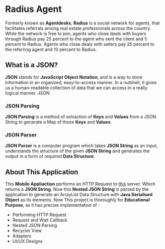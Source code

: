 # Radius Agent

Formerly known as **Agentdesks**, **Radius** is a social network for agents, that facilitates referrals among real estate professionals across the country. While the network is free to join, agents who close deals with buyers through Radius pay 25 percent to the agent who sent the client and 5 percent to Radius. Agents who close deals with sellers pay 25 percent to the referring agent and 10 percent to Radius.

## What is a JSON? 

**JSON** stands for **JavaScript Object Notation**, and is a way to store information in an organized, easy-to-access manner. In a nutshell, it gives us a human-readable collection of data that we can access in a really logical manner. JSON

### JSON Parsing

**JSON Parsing** is a method of extraction of **Keys** and **Values** from a JSON String to generate a Map of those **Keys** and **Values**.

### JSON Parser

**JSON Parser** is a computer program which takes **JSON String** as an input, understands the structure of the given **JSON String** and generates the output in a form of required **Data Structure**.

## About This Application

This **Mobile Appliaction** performs an HTTP Request to [this](https://raw.githubusercontent.com/iranjith4/radius-intern-mobile/master/users.json) server. Which returns a **JSON String**. Now this **Nested JSON String** is parsed by the application to generate an ArrayList Data Structure with **Java Serialised Object** as its elements. Now 
This project is thoroughly for **Educational Purpose**, as it has precise implementation of :

- Performing HTTP Request
- Request and Wait Callback
- Nested JSON Parsing
- Recycler View
- Adapters
- UI/UX Designs


